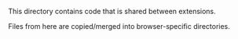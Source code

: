 This directory contains code that is shared between extensions.

Files from here are copied/merged into browser-specific directories.